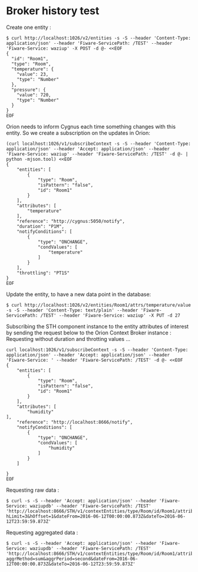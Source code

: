 
Broker history test
==================

Create one entity :

```
$ curl http://localhost:1026/v2/entities -s -S --header 'Content-Type: application/json' --header 'Fiware-ServicePath: /TEST' --header 'Fiware-Service: waziup' -X POST -d @- <<EOF
{
  "id": "Room1",
  "type": "Room",
  "temperature": {
    "value": 23,
    "type": "Number"
  },
  "pressure": {
    "value": 720,
    "type": "Number"
  }
}
EOF
```
Orion needs to inform Cygnus each time something changes with this entity.
So we create a subscription on the updates in Orion:

```
(curl localhost:1026/v1/subscribeContext -s -S --header 'Content-Type: application/json' --header 'Accept: application/json' --header 'Fiware-Service: waziup' --header 'Fiware-ServicePath: /TEST' -d @- | python -mjson.tool) <<EOF
{
    "entities": [
        {
            "type": "Room",
            "isPattern": "false",
            "id": "Room1"
        }
    ],
    "attributes": [
        "temperature"
    ],
    "reference": "http://cygnus:5050/notify",
    "duration": "P1M",
    "notifyConditions": [
        {
            "type": "ONCHANGE",
            "condValues": [
                "temperature"
            ]
        }
    ],
    "throttling": "PT1S"
}
EOF
```

Update the entity, to have a new data point in the database:
```
$ curl http://localhost:1026/v2/entities/Room1/attrs/temperature/value -s -S --header 'Content-Type: text/plain' --header 'Fiware-ServicePath: /TEST' --header 'Fiware-Service: waziup' -X PUT -d 27
```

Subscribing the STH component instance to the entity attributes of interest by sending the request below to the Orion Context Broker instance  :
Requesting without duration and throtting values ...
```
curl localhost:1026/v1/subscribeContext -s -S --header 'Content-Type: application/json' --header 'Accept: application/json' --header 'Fiware-Service: ' --header 'Fiware-ServicePath: /TEST' -d @- <<EOF
{
    "entities": [
        {
            "type": "Room",
            "isPattern": "false",
            "id": "Room1"
        }
    ],
    "attributes": [
        "humidity"
],
    "reference": "http://localhost:8666/notify",
    "notifyConditions": [
        {
            "type": "ONCHANGE",
            "condValues": [
                "humidity"
            ]
        }
    ]
    
}
EOF
```
Requesting raw data :
```
$ curl -s -S --header 'Accept: application/json' --header 'Fiware-Service: waziupdb' --header 'Fiware-ServicePath: /TEST' 'http://localhost:8666/STH/v1/contextEntities/type/Room/id/Room1/attributes/humidity?hLimit=3&hOffset=1&dateFrom=2016-06-12T00:00:00.873Z&dateTo=2016-06-12T23:59:59.873Z'
```
Requesting aggregated data :
```
$ curl -s -S --header 'Accept: application/json' --header 'Fiware-Service: waziupdb' --header 'Fiware-ServicePath: /TEST' 'http://localhost:8666/STH/v1/contextEntities/type/Room/id/Room1/attributes/humidity?aggrMethod=sum&aggrPeriod=second&dateFrom=2016-06-12T00:00:00.873Z&dateTo=2016-06-12T23:59:59.873Z'
```
